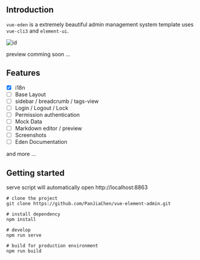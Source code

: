 ## Introduction

`vue-eden` is a extremely beautiful admin management system template uses `vue-cli3` and `element-ui`. 

![id](https://i.loli.net/2018/05/19/5aff9f7bdb36f.png)

preview comming soon ...

## Features

- [x] i18n
- [ ] Base Layout
- [ ] sidebar / breadcrumb / tags-view
- [ ] Login / Logout / Lock
- [ ] Permission authentication
- [ ] Mock Data
- [ ] Markdown editor / preview
- [ ] Screenshots
- [ ] Eden Documentation

and more ...

## Getting started

serve script will automatically open http://localhost:8863

```
# clone the project
git clone https://github.com/PanJiaChen/vue-element-admin.git

# install dependency
npm install

# develop
npm run serve 

# build for production environment
npm run build
```
